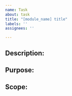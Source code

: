 ```yaml
---
name: Task
about: task
title: "[module_name] title"
labels: ''
assignees: ''

---
```


## Description:

## Purpose:

## Scope:
